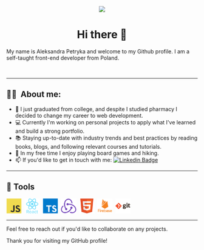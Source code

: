 <p align="center"><img src="https://media.giphy.com/media/765ccrAiB0g9z6EApL/giphy.gif" width="100"/></p>

<h1 align=center>Hi there 👋</h1>


My name is Aleksandra Petryka and welcome to my Github profile. I am a self-taught front-end developer from Poland.
<p align="center"><img src="https://komarev.com/ghpvc/?username=your-github-AleksandraPetryka&color=blueviolet" alt=""></p>

---

## :woman_technologist:&nbsp; About me:

- 💊 I just graduated from college, and despite I studied pharmacy I decided to change my career to web development.
- 💻 Currently I'm working on personal projects to apply what I've learned and build a strong portfolio.
- 📚 Staying up-to-date with industry trends and best practices by reading books, blogs, and following relevant courses and tutorials.
- 🎲 In my free time I enjoy playing board games and hiking.
- 📫 If you'd like to get in touch with me:  [![Linkedin Badge](https://img.shields.io/badge/aleksandra-petryka?logo=linkedin&color=blue)](https://linkedin.com/in/aleksandra-petryka/)

---

  ## 🧰 Tools 
<p>
  <img src="https://github.com/devicons/devicon/blob/master/icons/javascript/javascript-original.svg" title="JavaScript" alt="JavaScript" width="40" height="40"/>&nbsp;
  <img src="https://github.com/devicons/devicon/blob/master/icons/react/react-original-wordmark.svg" title="React" alt="React" width="40" height="40"/>&nbsp;
  <img src="https://github.com/devicons/devicon/blob/master/icons/typescript/typescript-original.svg" title="TypeScript" alt="TypeScript" width="40" height="40"/>&nbsp;
  <img src="https://github.com/devicons/devicon/blob/master/icons/redux/redux-original.svg" title="Redux" alt="Redux " width="40" height="40"/>&nbsp;
  <img src="https://github.com/devicons/devicon/blob/master/icons/html5/html5-original.svg" title="HTML5" alt="HTML" width="40" height="40"/>&nbsp;
  <img src="https://github.com/devicons/devicon/blob/master/icons/firebase/firebase-plain-wordmark.svg" title="Firebase" alt="Firebase" width="40" height="40"/>&nbsp;
  <img src="https://github.com/devicons/devicon/blob/master/icons/git/git-original-wordmark.svg" title="Git" **alt="Git" width="40" height="40"/>&nbsp;
</p>

---
Feel free to reach out if you'd like to collaborate on any projects.

Thank you for visiting my GitHub profile!
  

<!--
**AleksandraPetryka/AleksandraPetryka** is a ✨ _special_ ✨ repository because its `README.md` (this file) appears on your GitHub profile.

Here are some ideas to get you started:

- 🔭 I’m currently working on ...
- 🌱 I’m currently learning ...
- 👯 I’m looking to collaborate on ...
- 🤔 I’m looking for help with ...
- 💬 Ask me about ...
- 📫 How to reach me: ...
- 😄 Pronouns: ...
- ⚡ Fun fact: ...
-->
